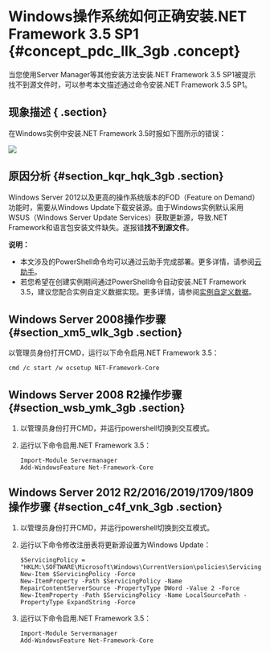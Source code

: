 # Windows操作系统如何正确安装.NET Framework 3.5 SP1 {#concept_pdc_llk_3gb .concept}

当您使用Server Manager等其他安装方法安装.NET Framework 3.5 SP1被提示找不到源文件时，可以参考本文描述通过命令安装.NET Framework 3.5 SP1。

## 现象描述 { .section}

在Windows实例中安装.NET Framework 3.5时报如下图所示的错误：

![](http://static-aliyun-doc.oss-cn-hangzhou.aliyuncs.com/assets/img/87175/155721451236006_zh-CN.png)

## 原因分析 {#section_kqr_hqk_3gb .section}

Windows Server 2012以及更高的操作系统版本的FOD（Feature on Demand）功能时，需要从Windows Update下载安装源。由于Windows实例默认采用WSUS（Windows Server Update Services）获取更新源，导致.NET Framework和语言包安装文件缺失。遂报错**找不到源文件**。

**说明：** 

-   本文涉及的PowerShell命令均可以通过云助手完成部署。更多详情，请参阅[云助手](../../../../intl.zh-CN/部署与运维/云助手/云助手概述.md#)。
-   若您希望在创建实例期间通过PowerShell命令自动安装.NET Framework 3.5，建议您配合实例自定义数据实现。更多详情，请参阅[实例自定义数据](../../../../intl.zh-CN/实例/管理实例/使用实例自定义数据/生成实例自定义数据.md#)。

## Windows Server 2008操作步骤 {#section_xm5_wlk_3gb .section}

以管理员身份打开CMD，运行以下命令启用.NET Framework 3.5：

```
cmd /c start /w ocsetup NET-Framework-Core
```

## Windows Server 2008 R2操作步骤 {#section_wsb_ymk_3gb .section}

1.  以管理员身份打开CMD，并运行powershell切换到交互模式。
2.  运行以下命令启用.NET Framework 3.5：

    ```
    Import-Module Servermanager
    Add-WindowsFeature Net-Framework-Core
    ```


## Windows Server 2012 R2/2016/2019/1709/1809操作步骤 {#section_c4f_vnk_3gb .section}

1.  以管理员身份打开CMD，并运行powershell切换到交互模式。
2.  运行以下命令修改注册表将更新源设置为Windows Update：

    ```
    $ServicingPolicy = "HKLM:\SOFTWARE\Microsoft\Windows\CurrentVersion\policies\Servicing"
    New-Item $ServicingPolicy -Force
    New-ItemProperty -Path $ServicingPolicy -Name RepairContentServerSource -PropertyType DWord -Value 2 -Force
    New-ItemProperty -Path $ServicingPolicy -Name LocalSourcePath -PropertyType ExpandString -Force
    ```

3.  运行以下命令启用.NET Framework 3.5：

    ```
    Import-Module Servermanager
    Add-WindowsFeature Net-Framework-Core
    ```


